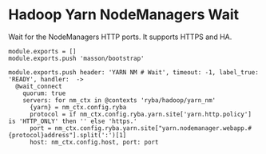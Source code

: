 
# Hadoop Yarn NodeManagers Wait

Wait for the NodeManagers HTTP ports. It supports HTTPS and HA.

    module.exports = []
    module.exports.push 'masson/bootstrap'

    module.exports.push header: 'YARN NM # Wait', timeout: -1, label_true: 'READY', handler:  ->
      @wait_connect
        quorum: true
        servers: for nm_ctx in @contexts 'ryba/hadoop/yarn_nm'
          {yarn} = nm_ctx.config.ryba
          protocol = if nm_ctx.config.ryba.yarn.site['yarn.http.policy'] is 'HTTP_ONLY' then '' else 'https.'
          port = nm_ctx.config.ryba.yarn.site["yarn.nodemanager.webapp.#{protocol}address"].split(':')[1]
          host: nm_ctx.config.host, port: port
